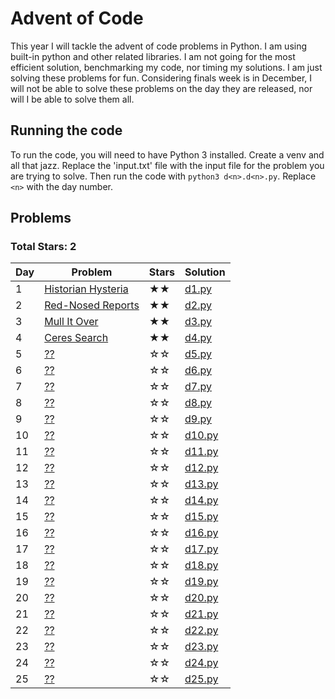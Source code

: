 # Advent of Code

This year I will tackle the advent of code problems in Python. I am using built-in python and other related libraries.
I am not going for the most efficient solution, benchmarking my code, nor timing my solutions. I am just solving these
problems for fun. Considering finals week is in December, I will not be able to solve these problems on the day they are
released, nor will I be able to solve them all.

## Running the code

To run the code, you will need to have Python 3 installed. Create a venv and all that jazz. Replace the 'input.txt' file
with the input file for the problem you are trying to solve. Then run the code with `python3 d<n>.d<n>.py`.
Replace `<n>`
with the day number.

## Problems

### Total Stars: 2

| Day | Problem                                                   | Stars | Solution             |
|-----|-----------------------------------------------------------|------|----------------------|
| 1   | [Historian Hysteria](https://adventofcode.com/2024/day/1) | ★★   | [d1.py](d1/d1.py)    |
| 2   | [Red-Nosed Reports](https://adventofcode.com/2024/day/2)  | ★★   | [d2.py](d2/d2.py)    |
| 3   | [Mull It Over](https://adventofcode.com/2024/day/3)       | ★★   | [d3.py](d3/d3.py)    |
| 4   | [Ceres Search](https://adventofcode.com/2024/day/4)       | ★★    | [d4.py](d4/d4.py)    |
| 5   | [??](https://adventofcode.com/2024/day/5)                 | ☆☆   | [d5.py](d5/d5.py)    |
| 6   | [??](https://adventofcode.com/2024/day/6)                 | ☆☆   | [d6.py](d6/d6.py)    |
| 7   | [??](https://adventofcode.com/2024/day/7)                 | ☆☆   | [d7.py](d7/d7.py)    |
| 8   | [??](https://adventofcode.com/2024/day/8)                 | ☆☆   | [d8.py](d8/d8.py)    |
| 9   | [??](https://adventofcode.com/2024/day/9)                 | ☆☆   | [d9.py](d9/d9.py)    |
| 10  | [??](https://adventofcode.com/2024/day/10)                | ☆☆   | [d10.py](d10/d10.py) |
| 11  | [??](https://adventofcode.com/2024/day/11)                | ☆☆   | [d11.py](d11/d11.py) |
| 12  | [??](https://adventofcode.com/2024/day/12)                | ☆☆   | [d12.py](d12/d12.py) |
| 13  | [??](https://adventofcode.com/2024/day/13)                | ☆☆   | [d13.py](d13/d13.py) |
| 14  | [??](https://adventofcode.com/2024/day/14)                | ☆☆   | [d14.py](d14/d14.py) |
| 15  | [??](https://adventofcode.com/2024/day/15)                | ☆☆   | [d15.py](d15/d15.py) |
| 16  | [??](https://adventofcode.com/2024/day/16)                | ☆☆   | [d16.py](d16/d16.py) |
| 17  | [??](https://adventofcode.com/2024/day/17)                | ☆☆   | [d17.py](d17/d17.py) |
| 18  | [??](https://adventofcode.com/2024/day/18)                | ☆☆   | [d18.py](d18/d18.py) |
| 19  | [??](https://adventofcode.com/2024/day/19)                | ☆☆   | [d19.py](d19/d19.py) |
| 20  | [??](https://adventofcode.com/2024/day/20)                | ☆☆   | [d20.py](d20/d20.py) |
| 21  | [??](https://adventofcode.com/2024/day/21)                | ☆☆   | [d21.py](d21/d21.py) |
| 22  | [??](https://adventofcode.com/2024/day/22)                | ☆☆   | [d22.py](d22/d22.py) |
| 23  | [??](https://adventofcode.com/2024/day/23)                | ☆☆   | [d23.py](d23/d23.py) |
| 24  | [??](https://adventofcode.com/2024/day/24)                | ☆☆   | [d24.py](d24/d24.py) |
| 25  | [??](https://adventofcode.com/2024/day/25)                | ☆☆   | [d25.py](d25/d25.py) |